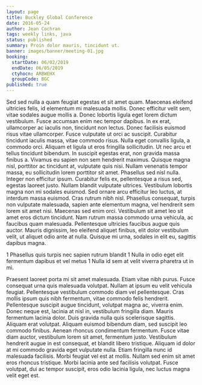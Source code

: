 ```yaml
---
layout: page
title: Buckley Global Conference
date: 2016-05-24
author: Jean Cochran
tags: weekly links, java
status: published
summary: Proin dolor mauris, tincidunt ut.
banner: images/banner/meeting-01.jpg
booking:
  startDate: 06/02/2019
  endDate: 06/05/2019
  ctyhocn: ARBWEHX
  groupCode: BGC
published: true
---
```

Sed sed nulla a quam feugiat egestas et sit amet quam. Maecenas eleifend ultricies felis, id elementum mi malesuada mollis. Donec efficitur velit sem, vitae sodales augue mollis a. Donec lobortis ligula eget lorem dictum vestibulum. Fusce accumsan enim nec tempor dapibus. In ex erat, ullamcorper ac iaculis non, tincidunt non lectus. Donec facilisis euismod risus vitae ullamcorper. Fusce vulputate ut orci ac suscipit. Curabitur tincidunt iaculis massa, vitae commodo risus. Nulla eget convallis ligula, a commodo orci. Aliquam et ligula ut eros fringilla sollicitudin. Ut nec arcu et tellus tincidunt bibendum. In suscipit egestas erat, non gravida massa finibus a. Vivamus eu sapien non sem hendrerit maximus.
Quisque magna nisl, porttitor ac tincidunt at, vulputate quis nisi. Nullam venenatis tempor massa, eu sollicitudin lorem porttitor sit amet. Phasellus sed nisl nulla. Integer non efficitur ipsum. Curabitur felis ex, pellentesque a risus sed, egestas laoreet justo. Nullam blandit vulputate ultrices. Vestibulum lobortis magna non mi sodales euismod. Sed ornare arcu efficitur leo luctus, at interdum massa euismod. Cras rutrum nibh nisl. Phasellus consequat, turpis non vulputate malesuada, sapien ante elementum magna, vel hendrerit sem lorem sit amet nisi. Maecenas sed enim orci. Vestibulum sit amet leo sit amet eros dictum tincidunt. Nam rutrum massa commodo urna vehicula, ac faucibus quam malesuada. Pellentesque ultricies faucibus augue quis auctor. Mauris dignissim, leo eleifend aliquet finibus, elit dolor vestibulum velit, ut aliquet odio ante at nulla. Quisque mi urna, sodales in elit eu, sagittis dapibus magna.

1 Phasellus quis turpis nec sapien rutrum blandit
1 Nulla in odio eget elit fermentum dapibus et vel metus
1 Nulla id sem at velit viverra pharetra ut in mi.

Praesent laoreet porta mi sit amet malesuada. Etiam vitae nibh purus. Fusce consequat urna quis malesuada volutpat. Nullam at ipsum eu velit vehicula feugiat. Pellentesque vestibulum commodo diam vel pellentesque. Cras mollis ipsum quis nibh fermentum, vitae commodo felis hendrerit. Pellentesque suscipit augue tincidunt, volutpat magna ac, viverra enim. Donec neque est, lacinia at nisl in, vestibulum fringilla diam. Mauris fermentum lacinia dolor. Duis gravida nulla quis scelerisque sagittis. Aliquam erat volutpat. Aliquam euismod bibendum diam, sed suscipit leo commodo finibus. Aenean rhoncus condimentum fermentum. Fusce vitae diam auctor, vestibulum lorem sit amet, fermentum justo.
Vestibulum hendrerit augue in est consequat, et blandit libero tristique. Aliquam id dolor at mi commodo gravida eget vulputate nulla. Etiam fringilla nunc id malesuada facilisis. Morbi feugiat vel est at mollis. Nullam sed enim sit amet eros rhoncus tristique. Morbi lacinia ante sed facilisis volutpat. Fusce volutpat, dui ac tempor suscipit, eros odio lacinia ligula, nec luctus magna velit eget est.
